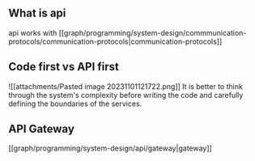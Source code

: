 ## What is api
api works with [[graph/programming/system-design/commmunication-protocols/communication-protocols|communication-protocols]]

## Code first vs API first
![[attachments/Pasted image 20231101121722.png]]
It is better to think through the system's complexity before writing the code and carefully defining the boundaries of the services.

## API Gateway
[[graph/programming/system-design/api/gateway|gateway]]
